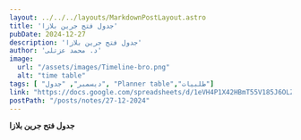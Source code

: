 ```yaml
---
layout: ../../../layouts/MarkdownPostLayout.astro
title: 'جدول فتح جرين بلازا'
pubDate: 2024-12-27
description: 'جدول فتح جرين بلازا'
author: 'د. محمد عزتلى'
image:
  url: "/assets/images/Timeline-bro.png"
  alt: "time table"
tags: [ "ديسمبر", "جدول", "Planner table","طلبيات"]
link: "https://docs.google.com/spreadsheets/d/1eVH4P1X42HBmT55V185J6OLZwDSG_YjQ/edit?usp=sharing&ouid=106439338913487915657&rtpof=true&sd=true"
postPath: "/posts/notes/27-12-2024"
---
```



**جدول فتح جرين بلازا**